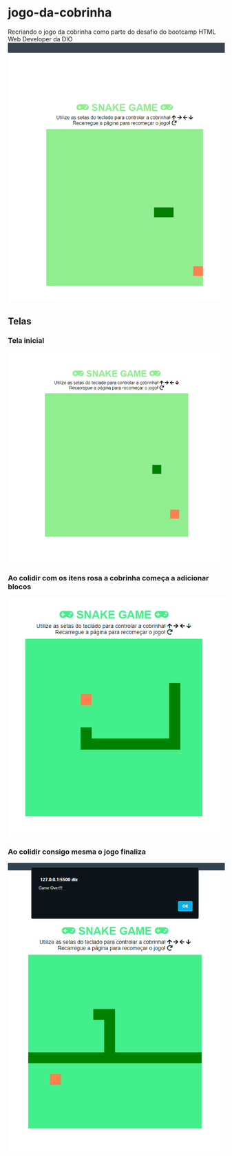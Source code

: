 # jogo-da-cobrinha
Recriando o jogo da cobrinha como parte do desafio do bootcamp HTML Web Developer da DIO
![](cobrinha.gif)

## Telas
### Tela inicial
![](sn1.png)
### Ao colidir com os itens rosa a cobrinha começa a adicionar blocos
![](sn2.png)

### Ao colidir consigo mesma o jogo finaliza
![](sn3.png)


